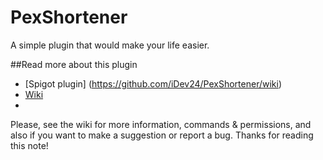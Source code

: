 # PexShortener
A simple plugin that would make your life easier.

##Read more about this plugin
* [Spigot plugin] (https://github.com/iDev24/PexShortener/wiki)
* [Wiki](https://github.com/iDev24/PexShortener/wiki)
* 

Please, see the wiki for more information, commands & permissions, and also if you want to make a suggestion or report a bug.
Thanks for reading this note!
